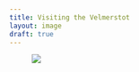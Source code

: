 ```yaml
---
title: Visiting the Velmerstot
layout: image
draft: true
---
```

<figure>
<img src="/img/IMG_0271.jpg">
</figure>

<figure class="rg:split">

</figure>